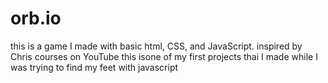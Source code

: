 # orb.io
this is a game I made with basic html, CSS, and JavaScript. inspired by Chris courses on YouTube
this isone of my first projects thai I made while I was trying to find my feet with javascript
